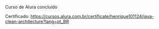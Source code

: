 Curso de Alura concluído

Certificado:
https://cursos.alura.com.br/certificate/henrique101124/java-clean-architecture?lang=pt_BR
